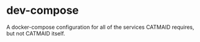 # dev-compose

A docker-compose configuration for all of the services CATMAID requires, but not CATMAID itself.
